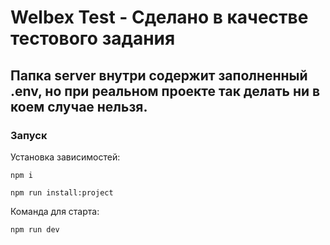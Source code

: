 # Welbex Test - Сделано в качестве тестового задания

## Папка server внутри содержит заполненный .env, но при реальном проекте так делать ни в коем случае нельзя.

### Запуск
Установка зависимостей:
```shell
npm i
```
```shell
npm run install:project
```

Команда для старта:
```shell
npm run dev
```
